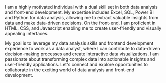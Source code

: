 I am a highly motivated individual with a dual skill set in both data analysis and front-end development. My expertise includes Excel, SQL, Power BI and Python for data analysis, allowing me to extract valuable insights from data and make data-driven decisions. On the front-end, I am proficient in HTML, CSS, and Javascript enabling me to create user-friendly and visually appealing interfaces.

My goal is to leverage my data analysis skills and frontend development experience to work as a data analyst, where I can contribute to data-driven decision-making processes and create interactive data visualizations. I am passionate about transforming complex data into actionable insights and user-friendly applications. Let's connect and explore opportunities to collaborate in the exciting world of data analysis and front-end development.


<!---
Aman87099/Aman87099 is a ✨ special ✨ repository because its `README.md` (this file) appears on your GitHub profile.
You can click the Preview link to take a look at your changes.
--->
